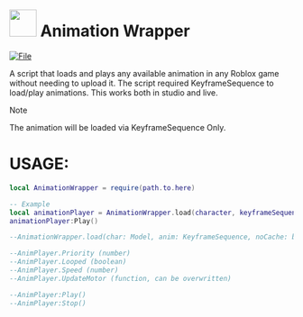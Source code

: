 # <img src="https://github.com/specialman39824/test/blob/main/contents/animationwrapper.png" width="48"/> Animation Wrapper

[![File](https://img.shields.io/badge/get-File-blue
)](https://github.com/specialman39824/test/blob/main/Animation.rbxm)

A script that loads and plays any available animation in any Roblox game without needing to upload it. The script required KeyframeSequence to load/play animations.
This works both in studio and live. 

> [!NOTE]
> The animation will be loaded via KeyframeSequence Only.

# USAGE:
```lua
local AnimationWrapper = require(path.to.here)

-- Example
local animationPlayer = AnimationWrapper.load(character, keyframeSequence, true)
animationPlayer:Play()

--AnimationWrapper.load(char: Model, anim: KeyframeSequence, noCache: boolean?) -> AnimPlayer

--AnimPlayer.Priority (number)
--AnimPlayer.Looped (boolean)
--AnimPlayer.Speed (number)
--AnimPlayer.UpdateMotor (function, can be overwritten)

--AnimPlayer:Play()
--AnimPlayer:Stop()
```
